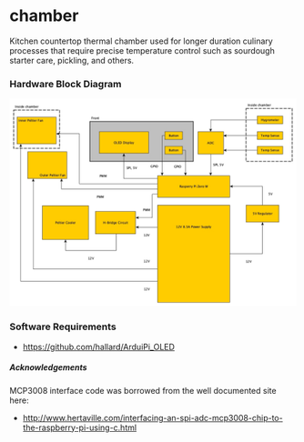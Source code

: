 # chamber
Kitchen countertop thermal chamber used for longer duration culinary
processes that require precise temperature control such as sourdough 
starter care, pickling, and others.

### Hardware Block Diagram
![block_diagram](concept/block_diagram_20190106.jpg)

### Software Requirements
 - https://github.com/hallard/ArduiPi_OLED 


##### Acknowledgements
MCP3008 interface code was borrowed from the well documented site here: 
 - http://www.hertaville.com/interfacing-an-spi-adc-mcp3008-chip-to-the-raspberry-pi-using-c.html
